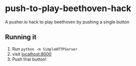 # push-to-play-beethoven-hack

A pusher.io hack to play beethoven by pushing a single button

## Running it

1. Run `python -m SimpleHTTPServer`
2. visit [localhost:8000](http://localhost:8000/)
3. Push that button!
